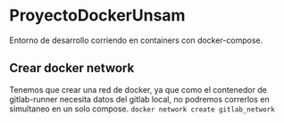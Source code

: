 # ProyectoDockerUnsam
Entorno de desarrollo corriendo en containers con docker-compose.

## Crear docker network
Tenemos que crear una red de docker, ya que como el contenedor de gitlab-runner necesita datos del gitlab local, no podremos correrlos en simultaneo en un solo compose.
``
docker network create gitlab_network
``